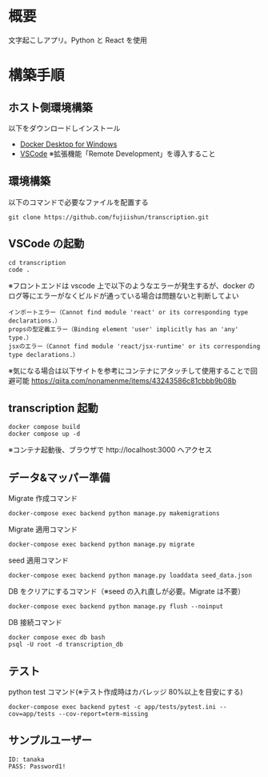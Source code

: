 # 概要

文字起こしアプリ。Python と React を使用

# 構築手順

## ホスト側環境構築

以下をダウンロードしインストール

- [Docker Desktop for Windows](https://docs.docker.com/desktop/install/windows-install/)
- [VSCode](https://code.visualstudio.com/download)
  ※拡張機能「Remote Development」を導入すること

## 環境構築

以下のコマンドで必要なファイルを配置する

```
git clone https://github.com/fujiishun/transcription.git
```

## VSCode の起動

```
cd transcription
code .
```

※フロントエンドは vscode 上で以下のようなエラーが発生するが、docker のログ等にエラーがなくビルドが通っている場合は問題ないと判断してよい

```
インポートエラー（Cannot find module 'react' or its corresponding type declarations.）
propsの型定義エラー（Binding element 'user' implicitly has an 'any' type.）
jsxのエラー（Cannot find module 'react/jsx-runtime' or its corresponding type declarations.）
```

※気になる場合は以下サイトを参考にコンテナにアタッチして使用することで回避可能
https://qiita.com/nonamenme/items/43243586c81cbbb9b08b

## transcription 起動

```
docker compose build
docker compose up -d
```

※コンテナ起動後、ブラウザで http://localhost:3000 へアクセス

## データ&マッパー準備

Migrate 作成コマンド

```
docker-compose exec backend python manage.py makemigrations
```

Migrate 適用コマンド

```
docker-compose exec backend python manage.py migrate
```

seed 適用コマンド

```
docker-compose exec backend python manage.py loaddata seed_data.json
```

DB をクリアにするコマンド（※seed の入れ直しが必要。Migrate は不要）

```
docker-compose exec backend python manage.py flush --noinput
```

DB 接続コマンド

```
docker compose exec db bash
psql -U root -d transcription_db
```

## テスト

python test コマンド(※テスト作成時はカバレッジ 80%以上を目安にする)

```
docker-compose exec backend pytest -c app/tests/pytest.ini --cov=app/tests --cov-report=term-missing
```

## サンプルユーザー

```
ID: tanaka
PASS: Password1!
```
